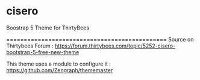 # cisero
Boostrap 5 Theme for ThirtyBees

==============================================
Source on Thirtybees Forum :
https://forum.thirtybees.com/topic/5252-cisero-bootstrap-5-free-new-theme

This theme uses a module to configure it : 
https://github.com/Zengraph/thememaster




